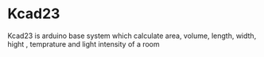 # Kcad23
Kcad23 is arduino base system which calculate area, volume, length, width, hight , temprature and light intensity of a room
